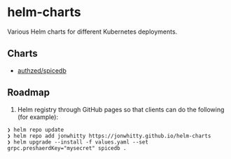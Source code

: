 # helm-charts
Various Helm charts for different Kubernetes deployments.

## Charts
* [authzed/spicedb](./charts/spicedb/README.md)

## Roadmap
1. Helm registry through GitHub pages so that clients can do the following (for example):
```
❯ helm repo update
❯ helm repo add jonwhitty https://jonwhitty.github.io/helm-charts
❯ helm upgrade --install -f values.yaml --set grpc.preshaerdKey="mysecret" spicedb .
```